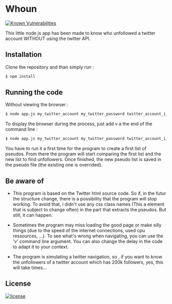 # Whoun
[![Known Vulnerabilities](https://snyk.io/test/github/deckbsd/whoun/badge.svg)](https://snyk.io/test/github/deckbsd/whoun)

This little node js app has been made to know who unfollowed a twitter account WITHOUT using the twitter API.

## Installation

Clone the repository and than simply run :
```bash
$ npm install
```

## Running the code

Without viewing the browser :

```bash
$ node app.js my_twitter_account my_twitter_password twitter_account_i_want_to_check
```

To display the browser during the process, just add v a the end of the command line :

```bash
$ node app.js my_twitter_account my_twitter_password twitter_account_i_want_to_check v
```

You have to run it a first time for the program to create a first list of pseudos. From there the program will start comparing the first list and the new list to find unfollowers. Once finished, the new pseudo list is saved in the pseudo file (the existing one is overrided).

## Be aware of

* This program is based on the Twitter html source code. So if, in the futur the structure change, there is a possibility that the program will stop working. To avoid that, i didn't use any css class names (This a element that is subject to change often) in the part that extracts the pseudos. But still, it can happen.

* Sometimes the program may miss loading the good page or make silly things (due to the speed of the internet connections, used cpu ressources, ...). To see what's wrong when navigating, you can use the 'v' command line argument. You can also change the delay in the code to adapt it to your context.

* The program is simulating a twitter navigation, so , if you want to know the unfollowers of a twitter account which has 200k followers, yes, this will take times...

## License
[![license](https://img.shields.io/github/license/deckbsd/whoun)](LICENSE)